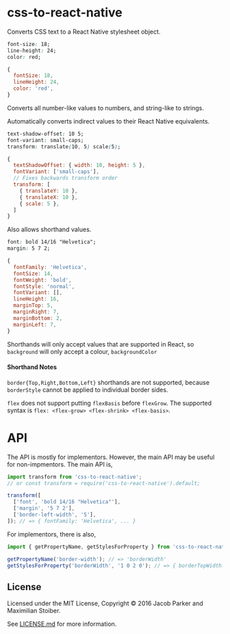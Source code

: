 # css-to-react-native

Converts CSS text to a React Native stylesheet object.

```css
font-size: 18;
line-height: 24;
color: red;
```

```js
{
  fontSize: 18,
  lineHeight: 24,
  color: 'red',
}
```

Converts all number-like values to numbers, and string-like to strings.

Automatically converts indirect values to their React Native equivalents.

```css
text-shadow-offset: 10 5;
font-variant: small-caps;
transform: translate(10, 5) scale(5);
```

```js
{
  textShadowOffset: { width: 10, height: 5 },
  fontVariant: ['small-caps'],
  // Fixes backwards transform order
  transform: [
    { translateY: 10 },
    { translateX: 10 },
    { scale: 5 },
  ]
}
```

Also allows shorthand values.

```css
font: bold 14/16 "Helvetica";
margin: 5 7 2;
```

```js
{
  fontFamily: 'Helvetica',
  fontSize: 14,
  fontWeight: 'bold',
  fontStyle: 'normal',
  fontVariant: [],
  lineHeight: 16,
  marginTop: 5,
  marginRight: 7,
  marginBottom: 2,
  marginLeft: 7,
}
```

Shorthands will only accept values that are supported in React, so `background` will only accept a colour, `backgroundColor`

#### Shorthand Notes

`border{Top,Right,Bottom,Left}` shorthands are not supported, because `borderStyle` cannot be applied to individual border sides.

`flex` does not support putting `flexBasis` before `flexGrow`. The supported syntax is `flex: <flex-grow> <flex-shrink> <flex-basis>`.

# API

The API is mostly for implementors. However, the main API may be useful for non-impmentors. The main API is,

```js
import transform from 'css-to-react-native';
// or const transform = require('css-to-react-native').default;

transform([
  ['font', 'bold 14/16 "Helvetica"'],
  ['margin', '5 7 2'],
  ['border-left-width', '5'],
]); // => { fontFamily: 'Helvetica', ... }
```

For implementors, there is also,

```js
import { getPropertyName, getStylesForProperty } from 'css-to-react-native';

getPropertyName('border-width'); // => 'borderWidth'
getStylesForProperty('borderWidth', '1 0 2 0'); // => { borderTopWidth: 1, ... }
```

## License

Licensed under the MIT License, Copyright © 2016 Jacob Parker and Maximilian Stoiber.

See [LICENSE.md](./LICENSE.md) for more information.
